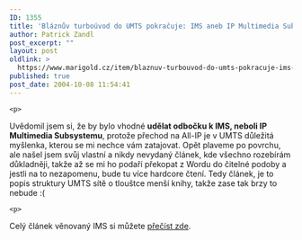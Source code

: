 ```yaml
---
ID: 1355
title: 'Bláznův turboúvod do UMTS pokračuje: IMS aneb IP Multimedia Subsystem'
author: Patrick Zandl
post_excerpt: ""
layout: post
oldlink: >
  https://www.marigold.cz/item/blaznuv-turbouvod-do-umts-pokracuje-ims-aneb-ip-multimedia-subsystem
published: true
post_date: 2004-10-08 11:54:41
---
```

	<p>
Uvědomil jsem si, že by bylo vhodné <b>udělat odbočku k IMS, neboli IP Multimedia Subsystemu</b>, protože přechod na All-IP je v UMTS důležitá myšlenka, kterou se mi nechce vám zatajovat. Opět plaveme po povrchu, ale našel jsem svůj vlastní a nikdy nevydaný článek, kde všechno rozebírám důkladněji, takže až se mi ho podaří překopat z Wordu do čitelné podoby a jestli na to nezapomenu, bude tu více hardcore čtení. Tedy článek, je to popis struktury UMTS sítě o tlouštce menší knihy, takže zase tak brzy to nebude :(</p>

	<p>
Celý článek věnovaný IMS si můžete <a href="/item/turbouvod-do-umts-ims-aneb-ip-multimedia-subsystem">přečíst zde</a>.
</p>
